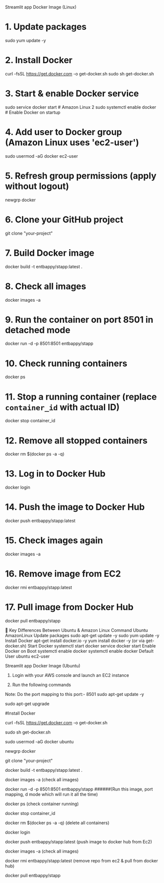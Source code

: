 Streamlit app Docker Image (Linux)
# 1. Update packages
sudo yum update -y

# 2. Install Docker
curl -fsSL https://get.docker.com -o get-docker.sh
sudo sh get-docker.sh

# 3. Start & enable Docker service
sudo service docker start   # Amazon Linux 2
sudo systemctl enable docker  # Enable Docker on startup

# 4. Add user to Docker group (Amazon Linux uses 'ec2-user')
sudo usermod -aG docker ec2-user

# 5. Refresh group permissions (apply without logout)
newgrp docker

# 6. Clone your GitHub project
git clone "your-project"

# 7. Build Docker image
docker build -t entbappy/stapp:latest .

# 8. Check all images
docker images -a

# 9. Run the container on port 8501 in detached mode
docker run -d -p 8501:8501 entbappy/stapp

# 10. Check running containers
docker ps

# 11. Stop a running container (replace `container_id` with actual ID)
docker stop container_id

# 12. Remove all stopped containers
docker rm $(docker ps -a -q)

# 13. Log in to Docker Hub
docker login

# 14. Push the image to Docker Hub
docker push entbappy/stapp:latest

# 15. Check images again
docker images -a

# 16. Remove image from EC2
docker rmi entbappy/stapp:latest

# 17. Pull image from Docker Hub
docker pull entbappy/stapp



🔹 Key Differences Between Ubuntu & Amazon Linux
Command     	    Ubuntu	            AmazonLinux
Update packages	sudo apt-get update -y	sudo yum update -y
Install Docker	apt-get install docker.io -y	yum install docker -y (or via get-docker.sh)
Start Docker	systemctl start docker	service docker start
Enable Docker on Boot	systemctl enable docker	systemctl enable docker
Default User	ubuntu	ec2-user


Streamlit app Docker Image (Ubuntu)

1. Login with your AWS console and launch an EC2 instance

2. Run the following commands

Note: Do the port mapping to this port:- 8501
sudo apt-get update -y

sudo apt-get upgrade

#Install Docker

curl -fsSL https://get.docker.com -o get-docker.sh

sudo sh get-docker.sh

sudo usermod -aG docker ubuntu

newgrp docker

git clone "your-project"

docker build -t entbappy/stapp:latest . 

docker images -a  (check all images)

docker run -d -p 8501:8501 entbappy/stapp   ######(Run this image, port mapping, d mode which will run it all the time)

docker ps  (check container running)

docker stop container_id

docker rm $(docker ps -a -q) (delete all containers)

docker login 

docker push entbappy/stapp:latest (push image to docker hub from Ec2)

docker images -a (check all images)

docker rmi entbappy/stapp:latest (remove repo from ec2 & pull from docker hub)

docker pull entbappy/stapp
